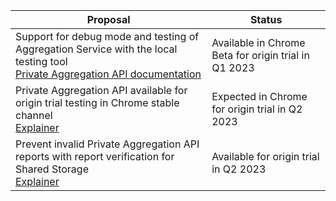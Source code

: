 <table class="with-heading-tint with-borders width-full">
  <thead>
    <tr>
      <th>Proposal</th>
      <th>Status</th>
    </tr>
  </thead>
  <tr>
    <td>Support for debug mode and testing of Aggregation Service with the local testing tool</br>
      <a href="/docs/privacy-sandbox/private-aggregation/#enabledebugmode">Private Aggregation API documentation</a></td>
    <td>Available in Chrome Beta for origin trial in Q1 2023
    </td>
  </tr>
  <tr>
    <td>Private Aggregation API available for origin trial testing in Chrome stable channel</br>
      <a href="https://github.com/patcg-individual-drafts/private-aggregation-api">Explainer</a>
    </td>
    <td>Expected in Chrome for origin trial in Q2 2023</td>
  </tr>
  <tr>
    <td>Prevent invalid Private Aggregation API reports with report verification for Shared Storage</br>
      <a href="https://github.com/patcg-individual-drafts/private-aggregation-api/blob/main/report_verification.md">Explainer</a>
    </td>
    <td>Available for origin trial in Q2 2023</td>
  </tr>
</table>
